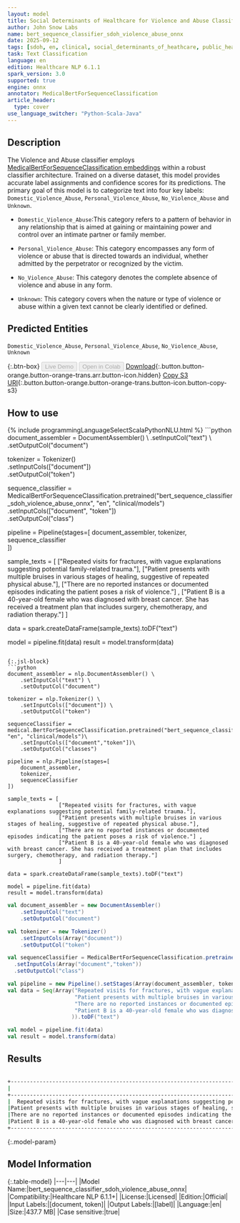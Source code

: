 ```yaml
---
layout: model
title: Social Determinants of Healthcare for Violence and Abuse Classifier ONNX
author: John Snow Labs
name: bert_sequence_classifier_sdoh_violence_abuse_onnx
date: 2025-09-12
tags: [sdoh, en, clinical, social_determinants_of_heathcare, public_health, violence, abuse, licensed, onnx]
task: Text Classification
language: en
edition: Healthcare NLP 6.1.1
spark_version: 3.0
supported: true
engine: onnx
annotator: MedicalBertForSequenceClassification
article_header:
  type: cover
use_language_switcher: "Python-Scala-Java"
---
```


## Description

The Violence and Abuse classifier employs [MedicalBertForSequenceClassification embeddings](https://sparknlp.org/2022/07/18/biobert_pubmed_base_cased_v1.2_en_3_0.html) within a robust classifier architecture. Trained on a diverse dataset, this model provides accurate label assignments and confidence scores for its predictions. The primary goal of this model is to categorize text into four key labels: `Domestic_Violence_Abuse`, `Personal_Violence_Abuse`, `No_Violence_Abuse` and `Unknown`.

- `Domestic_Violence_Abuse`:This category refers to a pattern of behavior in any relationship that is aimed at gaining or maintaining power and control over an intimate partner or family member.

- `Personal_Violence_Abuse`: This category encompasses any form of violence or abuse that is directed towards an individual, whether admitted by the perpetrator or recognized by the victim.

- `No_Violence_Abuse`: This category denotes the complete absence of violence and abuse in any form.

- `Unknown`: This category covers when the nature or type of violence or abuse within a given text cannot be clearly identified or defined.

## Predicted Entities

`Domestic_Violence_Abuse`, `Personal_Violence_Abuse`, `No_Violence_Abuse`, `Unknown`

{:.btn-box}
<button class="button button-orange" disabled>Live Demo</button>
<button class="button button-orange" disabled>Open in Colab</button>
[Download](https://s3.amazonaws.com/auxdata.johnsnowlabs.com/clinical/models/bert_sequence_classifier_sdoh_violence_abuse_onnx_en_6.1.1_3.0_1757687107061.zip){:.button.button-orange.button-orange-trans.arr.button-icon.hidden}
[Copy S3 URI](s3://auxdata.johnsnowlabs.com/clinical/models/bert_sequence_classifier_sdoh_violence_abuse_onnx_en_6.1.1_3.0_1757687107061.zip){:.button.button-orange.button-orange-trans.button-icon.button-copy-s3}

## How to use



<div class="tabs-box" markdown="1">
{% include programmingLanguageSelectScalaPythonNLU.html %}
```python
document_assembler = DocumentAssembler() \
    .setInputCol("text") \
    .setOutputCol("document")

tokenizer = Tokenizer() \
    .setInputCols(["document"]) \
    .setOutputCol("token")

sequence_classifier = MedicalBertForSequenceClassification.pretrained("bert_sequence_classifier_sdoh_violence_abuse_onnx", "en", "clinical/models")\
  .setInputCols(["document", "token"])\
  .setOutputCol("class")

pipeline = Pipeline(stages=[
    document_assembler, 
    tokenizer,
    sequence_classifier    
])

sample_texts = [
                ["Repeated visits for fractures, with vague explanations suggesting potential family-related trauma."],
                ["Patient presents with multiple bruises in various stages of healing, suggestive of repeated physical abuse."],
                ["There are no reported instances or documented episodes indicating the patient poses a risk of violence."] ,
                ["Patient B is a 40-year-old female who was diagnosed with breast cancer. She has received a treatment plan that includes surgery, chemotherapy, and radiation therapy."]
                ]

data = spark.createDataFrame(sample_texts).toDF("text")

model = pipeline.fit(data)
result = model.transform(data)
```

{:.jsl-block}
```python
document_assembler = nlp.DocumentAssembler() \
    .setInputCol("text") \
    .setOutputCol("document")

tokenizer = nlp.Tokenizer() \
    .setInputCols(["document"]) \
    .setOutputCol("token")

sequenceClassifier = medical.BertForSequenceClassification.pretrained("bert_sequence_classifier_sdoh_violence_abuse_onnx", "en", "clinical/models")\
    .setInputCols(["document","token"])\
    .setOutputCol("classes")

pipeline = nlp.Pipeline(stages=[
    document_assembler,
    tokenizer,
    sequenceClassifier
])

sample_texts = [
                ["Repeated visits for fractures, with vague explanations suggesting potential family-related trauma."],
                ["Patient presents with multiple bruises in various stages of healing, suggestive of repeated physical abuse."],
                ["There are no reported instances or documented episodes indicating the patient poses a risk of violence."] ,
                ["Patient B is a 40-year-old female who was diagnosed with breast cancer. She has received a treatment plan that includes surgery, chemotherapy, and radiation therapy."]
                ]

data = spark.createDataFrame(sample_texts).toDF("text")

model = pipeline.fit(data)
result = model.transform(data)

```
```scala
val document_assembler = new DocumentAssembler() 
    .setInputCol("text") 
    .setOutputCol("document")

val tokenizer = new Tokenizer() 
    .setInputCols(Array("document")) 
    .setOutputCol("token")

val sequenceClassifier = MedicalBertForSequenceClassification.pretrained("bert_sequence_classifier_sdoh_violence_abuse_onnx", "en", "clinical/models")
  .setInputCols(Array("document","token"))
  .setOutputCol("class")

val pipeline = new Pipeline().setStages(Array(document_assembler, tokenizer, sequenceClassifier))
val data = Seq(Array("Repeated visits for fractures, with vague explanations suggesting potential family-related trauma.",
                     "Patient presents with multiple bruises in various stages of healing, suggestive of repeated physical abuse.",
                     "There are no reported instances or documented episodes indicating the patient poses a risk of violence." ,
                     "Patient B is a 40-year-old female who was diagnosed with breast cancer. She has received a treatment plan that includes surgery, chemotherapy, and radiation therapy.",
                    )).toDF("text")

val model = pipeline.fit(data)
val result = model.transform(data)
```
</div>

## Results

```bash

+----------------------------------------------------------------------------------------------------+-------------------------+
|                                                                                                text|                   result|
+----------------------------------------------------------------------------------------------------+-------------------------+
|  Repeated visits for fractures, with vague explanations suggesting potential family-related trauma.|[Domestic_Violence_Abuse]|
|Patient presents with multiple bruises in various stages of healing, suggestive of repeated physi...|[Personal_Violence_Abuse]|
|There are no reported instances or documented episodes indicating the patient poses a risk of vio...|      [No_Violence_Abuse]|
|Patient B is a 40-year-old female who was diagnosed with breast cancer. She has received a treatm...|                [Unknown]|
+----------------------------------------------------------------------------------------------------+-------------------------+
```

{:.model-param}
## Model Information

{:.table-model}
|---|---|
|Model Name:|bert_sequence_classifier_sdoh_violence_abuse_onnx|
|Compatibility:|Healthcare NLP 6.1.1+|
|License:|Licensed|
|Edition:|Official|
|Input Labels:|[document, token]|
|Output Labels:|[label]|
|Language:|en|
|Size:|437.7 MB|
|Case sensitive:|true|